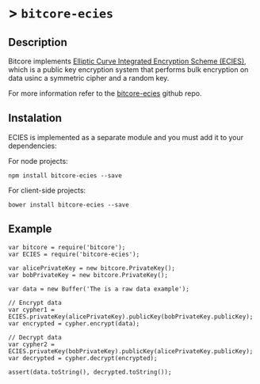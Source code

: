 # > `bitcore-ecies`

## Description

Bitcore implements [Elliptic Curve Integrated Encryption Scheme (ECIES)](http://en.wikipedia.org/wiki/Integrated_Encryption_Scheme), which is a public key encryption system that performs bulk encryption on data usinc a symmetric cipher and a random key.

For more information refer to the [bitcore-ecies](https://github.com/bitpay/bitcore-ecies) github repo.

## Instalation

ECIES is implemented as a separate module and you must add it to your dependencies:

For node projects:
```
npm install bitcore-ecies --save
```

For client-side projects:
```
bower install bitcore-ecies --save
```

## Example

```
var bitcore = require('bitcore');
var ECIES = require('bitcore-ecies');

var alicePrivateKey = new bitcore.PrivateKey();
var bobPrivateKey = new bitcore.PrivateKey();

var data = new Buffer('The is a raw data example');

// Encrypt data
var cypher1 = ECIES.privateKey(alicePrivateKey).publicKey(bobPrivateKey.publicKey);
var encrypted = cypher.encrypt(data);

// Decrypt data
var cypher2 = ECIES.privateKey(bobPrivateKey).publicKey(alicePrivateKey.publicKey);
var decrypted = cypher.decrypt(encrypted);

assert(data.toString(), decrypted.toString());
```

